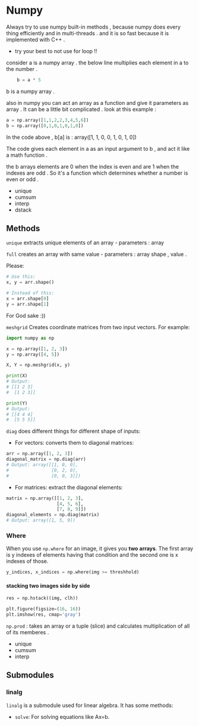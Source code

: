 # Numpy

Always try to use numpy built-in methods , because 
numpy does every thing efficiently and in multi-threads . 
and it is so fast because it is implemented with C++ . 

* try your best to not use for loop !!

consider a is a numpy array . the below line multiplies 
each element in a to the number . 

```python
    b = a * 5
```

b is a numpy array .

also in numpy you can act an array as a function and give it parameters as array . It can be a little bit complicated . look at this example : 
```python
a = np.array([1,1,2,2,3,4,5,6])
b = np.array([0,1,0,1,0,1,0])
```
In the code above , b[a] is : array([1, 1, 0, 0, 1, 0, 1, 0])

The code gives each element in a as an input argument to b , and act it like a math function . 

the b arrays elements are 0 when the index is even and are 1 when the indexes are odd . So it's a function which determines whether a number is even or odd . 

* unique
* cumsum
* interp
* dstack

## Methods 

`unique` extracts unique elements of an array - parameters : array

`full` creates an array with same value - parameters : array shape , value . 

Please:
```python
# Use this:
x, y = arr.shape()

# Instead of this:
x = arr.shape[0]
y = arr.shape[1]
```
For God sake :))

`meshgrid` Creates coordinate matrices from two input vectors. For example:
```python
import numpy as np

x = np.array([1, 2, 3])
y = np.array([4, 5])

X, Y = np.meshgrid(x, y)

print(X)
# Output:
# [[1 2 3]
#  [1 2 3]]

print(Y)
# Output:
# [[4 4 4]
#  [5 5 5]]
```

`diag` does different things for different shape of inputs:
- For vectors: converts them to diagonal matrices:
```python
arr = np.array([1, 2, 3])
diagonal_matrix = np.diag(arr)
# Output: array([[1, 0, 0],
#                [0, 2, 0],
#                [0, 0, 3]])
```
- For matrices: extract the diagonal elements:
```python
matrix = np.array([[1, 2, 3],
                   [4, 5, 6],
                   [7, 8, 9]])
diagonal_elements = np.diag(matrix)
# Output: array([1, 5, 9])
```

### Where
When you use `np.where` for an image, it gives you **two arrays**. The first array is y indexes of elements having that condition and the second one is x indexes of those.
```python
y_indices, x_indices = np.where(img >= threshhold)
```

#### stacking two images side by side

```python
res = np.hstack((img, clh))

plt.figure(figsize=(16, 16))
plt.imshow(res, cmap='gray')
```

`np.prod` : takes an array or a tuple (slice) and calculates multiplication of all of its memberes . 


* unique
* cumsum
* interp

## Submodules

### linalg
`linalg` is a submodule used for linear algebra. It has some methods:
- `solve`: For solving equations like Ax=b.